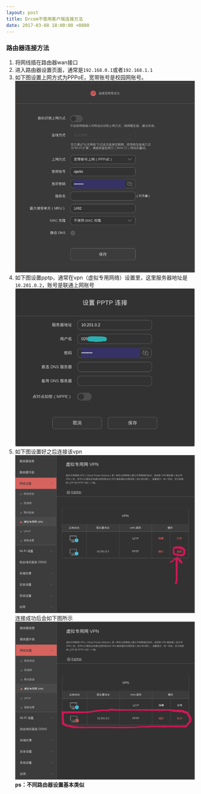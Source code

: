 ```yaml
---
layout: post
title: Drcom不使用客户端连接方法
date: 2017-03-08 18:00:00 +0800
---
```


### 路由器连接方法
1. 将网线插在路由器wan接口
2. 进入路由器设置页面，通常是`192.168.0.1`或者`192.168.1.1`
3. 如下图设置上网方式为PPPoE，宽带账号是校园网账号。
![PPPoE](/image/pppoe.png)
4. 如下图设置pptp，通常在vpn（虚拟专用网络）设置里，这里服务器地址是`10.201.0.2`，账号是联通上网账号
![pptp](/image/pptp.png)
5. 如下图设置好之后连接该vpn
![pptp-connect](/image/pptp-connect.png)
连接成功后会如下图所示
![pptp-connected](/image/pptp-connected.png)
**ps：不同路由器设置基本类似**
